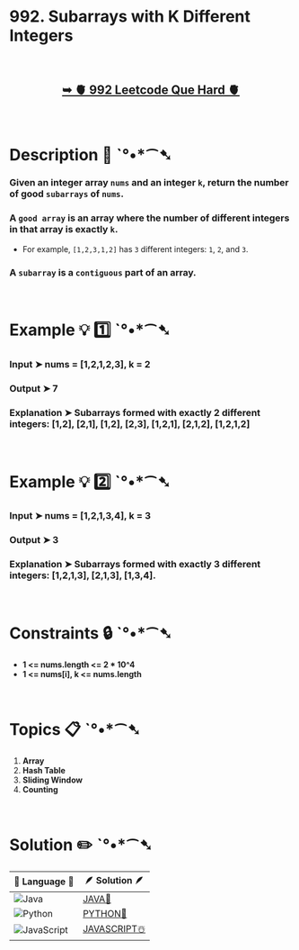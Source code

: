 # 992. Subarrays with K Different Integers

</br>

<h2 align="center"> 

<a href="https://leetcode.com/problems/subarrays-with-k-different-integers/description/"><strong>➥ 🫀 992 Leetcode Que Hard 🫀 </strong></a>
</h2>

</br>

# Description 📜 ˋ°•*⁀➷

### Given an integer array `nums` and an integer `k`, return the number of good `subarrays` of `nums`.

### A `good array` is an array where the number of different integers in that array is exactly `k`.

- For example, `[1,2,3,1,2]` has `3` different integers: `1`, `2`, and `3`.

### A `subarray` is a `contiguous` part of an array.



</br>

# Example 💡 1️⃣ ˋ°•*⁀➷

  ### Input  ➤ nums = [1,2,1,2,3], k = 2 

  ### Output  ➤ 7

  ### Explanation  ➤ Subarrays formed with exactly 2 different integers: [1,2], [2,1], [1,2], [2,3], [1,2,1], [2,1,2], [1,2,1,2]

</br>

# Example 💡 2️⃣ ˋ°•*⁀➷

  ### Input ➤ nums = [1,2,1,3,4], k = 3

  ### Output  ➤ 3

  ### Explanation ➤ Subarrays formed with exactly 3 different integers: [1,2,1,3], [2,1,3], [1,3,4].


</br>

# Constraints 🔒 ˋ°•*⁀➷

- **1 <= nums.length <= 2 * 10^4**
- **1 <= nums[i], k <= nums.length**


</br>

# Topics 📋 ˋ°•*⁀➷

1. **Array**
2. **Hash Table**
3. **Sliding Window**
4. **Counting**


</br>

# Solution ✏️ ˋ°•*⁀➷

| 📒 Language 📒  | 🪶 Solution 🪶 |
| ------------- | ------------- |
|  ![Java](https://img.shields.io/badge/java-%23ED8B00.svg?style=for-the-badge&logo=openjdk&logoColor=white)  | [JAVA🍁](https://github.com/Prakhar-002/LEETCODE/blob/main/%F0%9F%8E%AD%20LEVEL%20wise%20que%20with%20solution%20%F0%9F%8E%AF/%F0%9F%AB%80%20Hard%20992.%20Subarrays%20with%20K%20Different%20Integers%20%E2%98%83%EF%B8%8F%20%F0%9F%8D%81%20%F0%9F%8D%B0/%F0%9F%8D%81JAVA_992_SubarraysWithKDifferentIntegers.java) |
|  ![Python](https://img.shields.io/badge/python-3670A0?style=for-the-badge&logo=python&logoColor=ffdd54)    | [PYTHON🍰](https://github.com/Prakhar-002/LEETCODE/blob/main/%F0%9F%8E%AD%20LEVEL%20wise%20que%20with%20solution%20%F0%9F%8E%AF/%F0%9F%AB%80%20Hard%20992.%20Subarrays%20with%20K%20Different%20Integers%20%E2%98%83%EF%B8%8F%20%F0%9F%8D%81%20%F0%9F%8D%B0/%F0%9F%8D%B0PYTHON_992_SubarraysWithKDifferentIntegers.py) |
| ![JavaScript](https://img.shields.io/badge/javascript-%23323330.svg?style=for-the-badge&logo=javascript&logoColor=%23F7DF1E)   | [JAVASCRIPT☃️](https://github.com/Prakhar-002/LEETCODE/blob/main/%F0%9F%8E%AD%20LEVEL%20wise%20que%20with%20solution%20%F0%9F%8E%AF/%F0%9F%AB%80%20Hard%20992.%20Subarrays%20with%20K%20Different%20Integers%20%E2%98%83%EF%B8%8F%20%F0%9F%8D%81%20%F0%9F%8D%B0/%E2%98%83%EF%B8%8FJAVASCRIPT_992_SubarraysWithKDifferentIntegers.js) |
